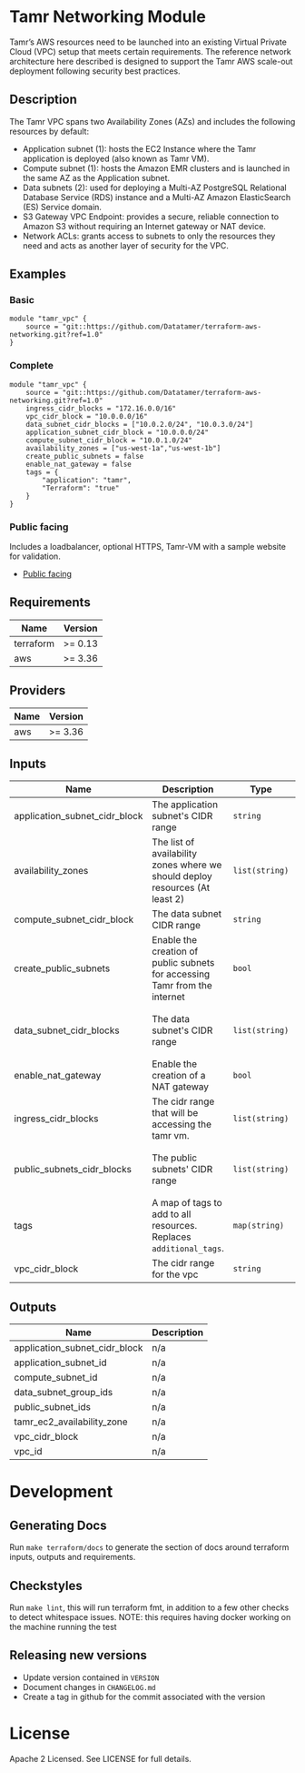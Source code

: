 # Tamr Networking Module
Tamr’s AWS resources need to be launched into an existing Virtual Private Cloud (VPC) setup that meets certain requirements. The reference network architecture here described is designed to support the Tamr AWS scale-out deployment following security best practices.

## Description
The Tamr VPC spans two Availability Zones (AZs) and includes the following resources by default:
- Application subnet (1): hosts the EC2 Instance where the Tamr application is deployed (also known as Tamr VM).
- Compute subnet (1): hosts the Amazon EMR clusters and is launched in the same AZ as the Application subnet.
- Data subnets (2): used for deploying a Multi-AZ PostgreSQL Relational Database Service (RDS) instance and a Multi-AZ Amazon ElasticSearch (ES) Service domain.
- S3 Gateway VPC Endpoint: provides a secure, reliable connection to Amazon S3 without requiring an Internet gateway or NAT device.
- Network ACLs: grants access to subnets to only the resources they need and acts as another layer of security for the VPC.

## Examples
### Basic
```
module "tamr_vpc" {
    source = "git::https://github.com/Datatamer/terraform-aws-networking.git?ref=1.0"
}
```
### Complete
```
module "tamr_vpc" {
    source = "git::https://github.com/Datatamer/terraform-aws-networking.git?ref=1.0"
    ingress_cidr_blocks = "172.16.0.0/16"
    vpc_cidr_block = "10.0.0.0/16"
    data_subnet_cidr_blocks = ["10.0.2.0/24", "10.0.3.0/24"]
    application_subnet_cidr_block = "10.0.0.0/24"
    compute_subnet_cidr_block = "10.0.1.0/24"
    availability_zones = ["us-west-1a","us-west-1b"]
    create_public_subnets = false
    enable_nat_gateway = false
    tags = {
        "application": "tamr",
        "Terraform": "true"
    }
}
```
### Public facing
Includes a loadbalancer, optional HTTPS, Tamr-VM with a sample website for validation.
- [Public facing](./examples/public-facing)
<!-- BEGINNING OF PRE-COMMIT-TERRAFORM DOCS HOOK -->
## Requirements

| Name | Version |
|------|---------|
| terraform | >= 0.13 |
| aws | >= 3.36 |

## Providers

| Name | Version |
|------|---------|
| aws | >= 3.36 |

## Inputs

| Name | Description | Type | Default | Required |
|------|-------------|------|---------|:--------:|
| application\_subnet\_cidr\_block | The application subnet's CIDR range | `string` | `"10.0.0.0/24"` | no |
| availability\_zones | The list of availability zones where we should deploy resources (At least 2) | `list(string)` | `[]` | no |
| compute\_subnet\_cidr\_block | The data subnet CIDR range | `string` | `"10.0.1.0/24"` | no |
| create\_public\_subnets | Enable the creation of public subnets for accessing Tamr from the internet | `bool` | `false` | no |
| data\_subnet\_cidr\_blocks | The data subnet's CIDR range | `list(string)` | <pre>[<br>  "10.0.2.0/24",<br>  "10.0.3.0/24"<br>]</pre> | no |
| enable\_nat\_gateway | Enable the creation of a NAT gateway | `bool` | `false` | no |
| ingress\_cidr\_blocks | The cidr range that will be accessing the tamr vm. | `list(string)` | <pre>[<br>  "0.0.0.0/0"<br>]</pre> | no |
| public\_subnets\_cidr\_blocks | The public subnets' CIDR range | `list(string)` | <pre>[<br>  "10.0.100.0/24",<br>  "10.0.101.0/24"<br>]</pre> | no |
| tags | A map of tags to add to all resources. Replaces `additional_tags`. | `map(string)` | `{}` | no |
| vpc\_cidr\_block | The cidr range for the vpc | `string` | `"10.0.0.0/16"` | no |

## Outputs

| Name | Description |
|------|-------------|
| application\_subnet\_cidr\_block | n/a |
| application\_subnet\_id | n/a |
| compute\_subnet\_id | n/a |
| data\_subnet\_group\_ids | n/a |
| public\_subnet\_ids | n/a |
| tamr\_ec2\_availability\_zone | n/a |
| vpc\_cidr\_block | n/a |
| vpc\_id | n/a |

<!-- END OF PRE-COMMIT-TERRAFORM DOCS HOOK -->

# Development
## Generating Docs
Run `make terraform/docs` to generate the section of docs around terraform inputs, outputs and requirements.

## Checkstyles
Run `make lint`, this will run terraform fmt, in addition to a few other checks to detect whitespace issues.
NOTE: this requires having docker working on the machine running the test

## Releasing new versions
* Update version contained in `VERSION`
* Document changes in `CHANGELOG.md`
* Create a tag in github for the commit associated with the version

# License
Apache 2 Licensed. See LICENSE for full details.
